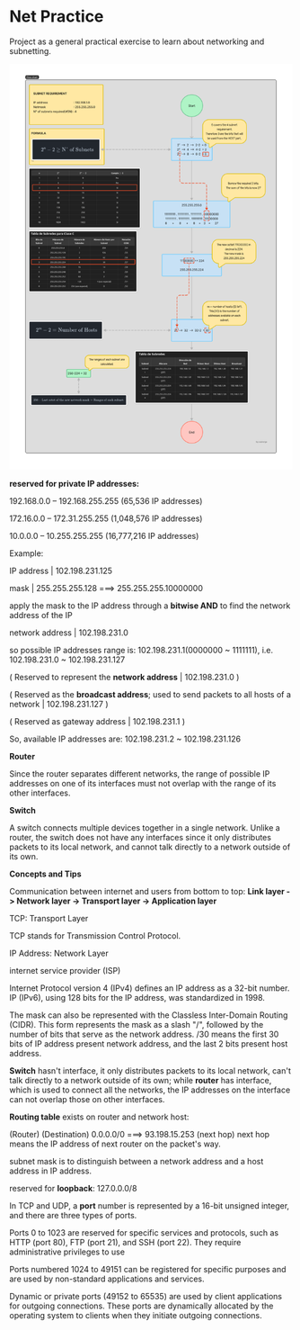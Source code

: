 # Net Practice
Project as a general practical exercise to learn about networking and subnetting.

![imagen](https://raw.githubusercontent.com/xilen0x/xilen0x/master/images_x_repos/subnet.png)

**reserved for private IP addresses:**


192.168.0.0 – 192.168.255.255 (65,536 IP addresses)

172.16.0.0 – 172.31.255.255   (1,048,576 IP addresses)

10.0.0.0 – 10.255.255.255     (16,777,216 IP addresses)


Example:

IP address   |   102.198.231.125

mask         |   255.255.255.128      ===>    255.255.255.10000000

apply the mask to the IP address through a **bitwise AND** to find the network address of the IP

network address    |    102.198.231.0

so possible IP addresses range is: 102.198.231.1(0000000 ~ 1111111), i.e. 102.198.231.0 ~ 102.198.231.127

( Reserved to represent the **network address**    |    102.198.231.0 )

( Reserved as the **broadcast address**; used to send packets to all hosts of a network    |    102.198.231.127 )

( Reserved as gateway address  |  102.198.231.1 )

So, available IP addresses are: 102.198.231.2 ~ 102.198.231.126


**Router**

Since the router separates different networks, the range of possible IP addresses on one of its interfaces must not overlap with the range of its other interfaces.



**Switch**

A switch connects multiple devices together in a single network. Unlike a router, the switch does not have any interfaces since it only distributes packets to its local network, and cannot talk directly to a network outside of its own.



**Concepts and Tips**

Communication between internet and users from bottom to top: **Link layer -> Network layer -> Transport layer -> Application layer**

TCP: Transport Layer

TCP stands for Transmission Control Protocol.

IP Address: Network Layer

internet service provider (ISP)

Internet Protocol version 4 (IPv4) defines an IP address as a 32-bit number. IP (IPv6), using 128 bits for the IP address, was standardized in 1998.

The mask can also be represented with the Classless Inter-Domain Routing (CIDR). This form represents the mask as a slash "/", followed by the number of bits that serve as the network address. /30 means the first 30 bits of IP address present network address, and the last 2 bits present host address.

**Switch** hasn't interface, it only distributes packets to its local network, can't talk directly to a network outside of its own; while **router** has interface, which is used to connect all the networks, the IP addresses on the interface can not overlap those on other interfaces.

**Routing table** exists on router and network host:

(Router)  (Destination) 0.0.0.0/0  ===>  93.198.15.253 (next hop)    next hop means the IP address of next router on the packet's way.

subnet mask is to distinguish between a network address and a host address in IP address.

reserved for **loopback**: 127.0.0.0/8


In TCP and UDP, a **port** number is represented by a 16-bit unsigned integer, and there are three types of ports.

Ports 0 to 1023 are reserved for specific services and protocols, such as HTTP (port 80), FTP (port 21), and SSH (port 22). They require administrative privileges to use

Ports numbered 1024 to 49151 can be registered for specific purposes and are used by non-standard applications and services.

Dynamic or private ports (49152 to 65535) are used by client applications for outgoing connections. These ports are dynamically allocated by the operating system to clients when they initiate outgoing connections.

